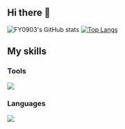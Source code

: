 ## Hi there 👋

![FY0903's GitHub stats](https://github-readme-stats.vercel.app/api?username=FY0903\&include_all_commits=true)
[![Top Langs](https://github-readme-stats.vercel.app/api/top-langs/?username=FY0903&show_icons=true&layout=compact)](https://github.com/FY0903/github-readme-stats)

## My skills

### Tools
<a href="https://skillicons.dev">
  <img src="https://skillicons.dev/icons?i=windows,git,github,vscode,visualstudio,blender,unity,unreal,ai,ps" />
</a>

### Languages
<a href="https://skillicons.dev">
  <img src="https://skillicons.dev/icons?i=c,cpp,cs,html,css" />
</a>
